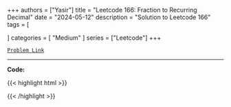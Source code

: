 
+++
authors = ["Yasir"]
title = "Leetcode 166: Fraction to Recurring Decimal"
date = "2024-05-12"
description = "Solution to Leetcode 166"
tags = [
    
]
categories = [
    "Medium"
]
series = ["Leetcode"]
+++



[`Problem Link`](https://leetcode.com/problems/fraction-to-recurring-decimal/description/)

---

**Code:**

{{< highlight html >}}

{{< /highlight >}}

